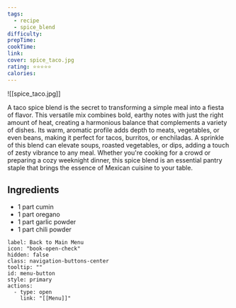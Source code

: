 ```yaml
---
tags:
  - recipe
  - spice_blend
difficulty: 
prepTime: 
cookTime: 
link: 
cover: spice_taco.jpg
rating: ⭐️⭐️⭐️⭐️⭐️
calories:
---
```


![[spice_taco.jpg]]

A taco spice blend is the secret to transforming a simple meal into a fiesta of flavor. This versatile mix combines bold, earthy notes with just the right amount of heat, creating a harmonious balance that complements a variety of dishes. Its warm, aromatic profile adds depth to meats, vegetables, or even beans, making it perfect for tacos, burritos, or enchiladas. A sprinkle of this blend can elevate soups, roasted vegetables, or dips, adding a touch of zesty vibrance to any meal. Whether you're cooking for a crowd or preparing a cozy weeknight dinner, this spice blend is an essential pantry staple that brings the essence of Mexican cuisine to your table.
## Ingredients
- 1 part cumin
- 1 part oregano
- 1 part garlic powder
- 1 part chili powder



```meta-bind-button
label: Back to Main Menu
icon: "book-open-check"
hidden: false
class: navigation-buttons-center
tooltip: ""
id: menu-button
style: primary
actions:
  - type: open
    link: "[[Menu]]"

```
 
